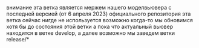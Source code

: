 внимание эта ветка является мержем нашего моделвьювера с последней версией (от 6 апреля 2023) официального репозитория
эта ветка сейчас нигде не используется
возможно когда-то мы обновимся хотя бы до состояния этой ветки
а пока что актуальный вьювер находится в ветке develop, а далее возможно мы заведем ветки release/*
